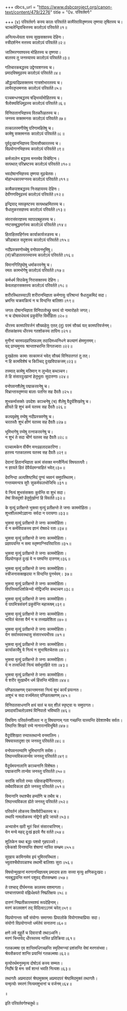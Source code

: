 +++
dbcs_url = "https://www.dsbcproject.org/canon-text/content/479/2276"
title = "0४. परिवर्तवर्गः"

+++
(४) परिवर्तवर्गः
कस्य कालः परिवर्तते 
कामैरेवावितृष्णस्य तृष्णया तृषितस्य च।  
चञ्चलेन्द्रियचित्तस्य कालोऽयं परिवर्तते॥१॥

अनित्यध्येयता यस्य सुखसक्तस्य देहिनः।  
स्त्रीदर्शनेन मत्तस्य कालोऽयं परिवर्तते॥२॥

जातिमरणवश्यस्य मोहितस्य च तृष्णया।  
बालस्य तु जनस्यास्य कालोऽयं परिवर्तते॥३॥

गतिचारकबद्धस्य उद्वेगवशगस्य च।  
प्रमादविषमूढस्य कालोऽयं परिवर्तते॥४॥

औद्धत्यादिप्रसक्तस्य गात्रशोभारतस्य च।  
लाभैरतृप्तमनसः कालोऽयं परिवर्तते॥५॥

पञ्चबन्धनबद्धस्य षड्भिर्व्यामोहितस्य च।  
त्रैलोक्यविधिमूढस्य कालोऽयं परिवर्तते॥६॥

विनिपातानभिज्ञस्य वितर्कोपहतस्य च।  
जनस्य सक्तमनसः कालोऽयं परिवर्तते॥७॥

तत्कालरमणीयेषु परिणामहितेषु च।  
कामेषु सक्तमनसः कालोऽयं परिवर्तते॥८॥

पूर्वदुःखानभिज्ञस्य दिव्यसौख्यरतस्य च।  
विप्रयोगानभिज्ञस्य कालोऽयं परिवर्तते॥९॥

कर्मजालेन बद्धस्य मनस्येव विचेष्टिनः।  
सत्पथात् परिभ्रष्टस्य कालोऽयं परिवर्तते॥१०॥

भवदोषानभिज्ञस्य तृष्णया मूढचेतसः।  
मोहान्धकारमग्नस्य कालोऽयं परिवर्तते॥११॥

कामैकपाशबद्धस्य निःसहायस्य देहिनः।  
देवीगणविमूढस्यं कालोऽयं परिवर्तते॥१२॥

इन्द्रियाद् व्यपकृष्टस्य सत्पथभ्रामितस्य च।  
त्रैधातुकरसज्ञस्य कालोऽयं परिवर्तते॥१३॥

संवरासंवरज्ञस्य व्यापादबहुलस्य च।  
नष्टसम्बुद्धमार्गस्य कालोऽयं परिवर्तते॥१४॥

हिताहितवहिर्गस्य कार्याकार्यजडस्य च।  
क्रीडाबाल सदृशस्य कालोऽयं परिवर्तते॥१५॥

नदीप्रस्त्रवणोच्चेषु वनोपवनभूमिषु।  
(सं)क्रीडातत्परस्यास्य कालोऽयं परिवर्तते॥१६॥

विमानगिरिपृष्ठेषु धर्माकरवनेषु च।  
रमतः कामभोगेषु कालोऽयं परिवर्तते॥१७॥

कर्मधर्म विपाकेषु निरासक्तस्य देहिनः।  
केवलाहारसक्तस्य कालोऽयं परिवर्तते॥१८॥

शरीरस्थितस्याऽपि शरीरानभिज्ञता 
कर्मणायुः परिश्रान्तं त्रैधातुकमिदं सदा।  
भ्रमन्ति चक्रवन्नित्यं न च विन्दन्ति बालिशाः॥१९॥

जगतः दोषानभिज्ञता 
विनिपातोच्छ्रु यमयं यो नामारोहते जगत्।  
न च दोषावधेयत्वं प्रकुर्वन्ति विमोहिताः॥२०॥

धीरस्य कामपरिवर्जनं सौख्यहेतुः 
एतत् (तु) परमं सौख्यं यत् कामपरिवर्जनम्।  
वीतकांक्षस्य धीरस्य गतशोकस्य तापिनः॥२१॥

मुनीनां चरमपदप्राप्तिफलम् 
तदादिमध्यनिधने कल्याणं क्षेममुत्तमम्।  
यद् प्राप्यमुनयः श्रान्ताश्चरन्ति विगतज्वराः॥२२॥

दुःखहेतवः कामाः 
सत्कामजं भवेत् सौख्यं विनिपातगतं तु तत्।  
न हि कामविशेषं च किञ्चिद् दुःखविपाकजम्॥२३॥

तस्मात् कामेषु मतिमान् न लुभ्येत् कथञ्चन।  
ते हि संसारदुःखानां हेतुभूताः सुदारुणाः॥२४॥

वनोपवनशैलेषु पद्माकरवनेषु च।  
विभ्रान्तास्तृष्णया बालाः पतन्ति सह दैवतैः॥२५॥

शुभकर्मासक्तेः उपदेशः
काञ्चनेषु (च) शैलेषु वैदूर्यशिखरेषु च।  
क्षीयते हि शुभं कर्म यतस्व सह दैवतैः॥२६॥

कल्पवृक्षेषु रम्येषु नदीप्रस्त्रवणेषु च।  
चरतस्तैः शुभं क्षीणं यतस्व सह दैवतैः॥२७॥

भूमिभागेषु रम्येषु रत्नाकरवनेषु च।  
न शुभं ते सदा चीर्ण यतस्व सह दैवतैः॥२८॥

पञ्चात्मकेन वीर्येण मनःप्रहलादकारिणा।  
हतस्य गतकालस्य यतस्व सह दैवतैः॥२९॥

देवानां हितानभिज्ञता 
कामं संसक्त मनसैर्नित्यं विषयतत्परैः।  
न ज्ञायते हितं देवैर्यदमन्त्राहितं भवेत्॥३०॥

देवनिन्दा 
अल्पशिष्टमिदं पुण्यं च्यवनं समुपस्थितम्।  
गन्तव्यमन्यत्र सुरैः सुकर्मफलभोजिभिः॥३१॥

ये नित्यं शुभसंसक्ताः कुर्वन्ति वा शुभं सदा।  
तेषां विसदृशो हेतुर्मूर्खाणां हि विवर्तते॥३२॥

के मृत्युं प्रतीक्षन्ते 
भुक्त्वा मृत्युं प्रतीक्षन्ते ते जनाः काममोहिताः।  
शुभशीलतमोऽज्ञानाः सर्वदा न परायणाः॥३३॥

भुक्त्वा मृत्युं प्रतीक्षन्ते ते जनाः काममोहिताः।  
ये न कर्मविपाकस्य ज्ञानं रोषवधे रताः॥३४॥

भुक्त्वा मृत्युं प्रतीक्षन्ते ते जनाः काममोहिताः।  
प्रज्ञापयन्ति न समा स्तृष्णाग्निपरिवारिताः॥३५॥

भुक्त्वा मृत्युं प्रतीक्षन्ते ते जनाः काममोहिताः।  
विप्रयोगकृतं दुःखं ये न पश्यन्ति दारुणम्॥३६॥

भुक्त्वा मृत्युं प्रतीक्षन्ते ते जनाः काममोहिताः।  
स्त्रीजनासक्तहृदया न विन्दन्ति पुनर्भवम्। ३७॥

भुक्त्वा मृत्युं प्रतीक्षन्ते ते जनाः काममोहिताः।  
विपत्तिव्याधिशोकेभ्यो नोद्विजन्ति कथञ्चन॥३८॥

भुक्त्वा मृत्युं प्रतीक्षन्ते ते जनाः काममोहिताः।  
ये पापमित्रसंसर्ग प्रकुर्वन्ति महारूषम्॥३९॥

भुक्त्वा मृत्युं प्रतीक्षन्ते ते जनाः काममोहिताः।  
भावितं चेतसा यैर्न न च तत्त्वप्रवेशिता॥४०॥

भुक्त्वा मृत्युं प्रतीक्षन्ते ते जनाः काममोहिताः।  
येन सर्वास्ववस्थासु संसारभयभीरवः॥४१॥

भुक्त्वा मृत्युं प्रतीक्षन्ते ते जनाः काममोहिताः।  
कार्याकार्येषु ये नित्यं न सुभाषितचेतसः॥४२॥

भुक्त्वा मृत्युं प्रतीक्षन्ते ते जनाः काममोहिताः।  
ये न तत्त्वधियो नित्यं सर्वभूतहिते रताः॥४३॥

भुक्त्वा मृत्युं प्रतीक्षन्ते ते जनाः काममोहिताः।  
ये शरीर सुखार्थेन धर्म हिंसन्ति मोहिताः॥४४॥

पण्डितलक्षणम् 
एकान्तमनसा नित्यं शुभं कार्यं प्रयत्नतः।  
अशुभं च सदा वर्ज्यमेतत् पण्डितलक्षणम्॥४५॥

विनिपातसाधनानि 
क्षयं यातं च यत् शीलं स्पृष्ट्वा यः समुपागतः।  
प्रमादावञ्चितोऽवश्यं विनिपातो भविष्यति॥४६॥

विषयिणः परिवर्तनशीलता न तु विषयाणाम् 
गता गच्छन्ति यास्यन्ति देवेशाश्चैव सर्वतः।  
तिष्ठन्ति शिखरे रम्ये नानारत्नविभूषिते॥४७॥

वैदूर्यशिखरा रम्यास्तथान्ये वनमालिनः।  
विषयास्तादृशा एव जनस्तु परिवर्तते॥४८॥

वनोपवनरम्याणि भूमिभागानि सर्वशः।  
तिष्ठन्त्यविकलान्येव जनस्तु परिवर्तते॥४९॥

वैदूर्यमयनालानि काञ्चनानि विशेषतः।  
पद्माकराणि तान्येव जनस्तु परिवर्तते॥५०॥

सरांसि सरितो रम्याः पक्षिसङ्घैर्निरन्तरम्।  
तथैवाविकला ह्येते जनस्तु परिवर्तते॥५१॥

विमानानि रथाश्चैव हर्म्याणि च तथैव च।  
तिष्ठन्त्यविकला ह्येते जनस्तु परिवर्तते॥५२॥

परिवर्तनं लोकस्य विषयैर्वञ्चितस्य च।  
तथापि नामलोकस्य नोद्वेगो हृदि जायते॥५३॥

अभ्यासेन खरी भूतं चित्तं संसारचारिणम्।  
येन मन्ये महद् दुःखं हृदये नैव वर्तते॥५४॥

शूलिकेन यथा बद्धाः पशवो गृहपञ्जरे।  
एकैकशो विनश्यन्ति शेषाणां नास्ति सम्भ्रमः॥५५॥

सुखाय कामिनामेव इयं भूमिरवस्थिता।  
च्युताश्चैवोपपन्नाश्च तथामी बालिशाः सुराः॥५६॥

विषयोन्मुखानां मरणानभिज्ञत्वम् 
प्रमादाय हताः सत्त्वा मृत्युः क्षणिकदुःखदः।  
नावबुद्धयन्ति मरणं पशुवद् वीतसम्भ्रमाः॥५७॥

ते पश्चाद् दीर्घमनसः कालस्य वशमागताः।  
पश्चात्तापमयो वह्निर्धक्ष्यते निष्प्रतिक्षयः॥५८॥

दारुणं निष्प्रतीकारमवश्यं रूपदेहिनाम्।  
मरणं कालवशगं तद् विदित्वाऽऽगमं चरेत्॥५९॥

विप्रयोगान्ताः सर्वे संयोगाः 
समागमाः प्रियालोके वियोगाश्चाप्रियाः सदा।  
संयोगो विप्रयोगान्तो धर्मतेयं सनातना॥६०॥

क्षणे लवे मुहूर्ते च दिवारात्रौ तथाऽध्वनि।  
मरणं चिन्तयेद् धीरस्तस्य नास्ति प्रतिक्रिया॥६१॥

गतकल्मषा एव शान्तिमधिगच्छन्ति 
स्मृतिमग्न्यां प्रशंसन्ति येषां मरणसंभवा।  
श्रेयसैकपरां शान्ति प्रयान्तिं गतकल्मषाः॥६२॥

मृत्योरर्थमनुस्मृत्य दोषोऽयं कस्य सम्मतः।  
निर्दोषं हि मनः सर्वं शान्तं भवति नित्यशः॥६३॥

तथागतैः अप्रमादपरं श्रेष्ठमुक्तम् 
अप्रमादपरं श्रेष्ठमिदमुक्तं तथागतैः।  
यन्मृत्योः स्मरणं नित्यमशुभानां च वर्जनम्॥६४॥

॥

इति परिवर्तवर्गश्चतुर्थः॥


